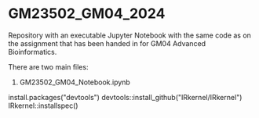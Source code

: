 # GM23502_GM04_2024
Repository with an executable Jupyter Notebook with the same code as on the assignment that has been handed in for GM04 Advanced Bioinformatics. 

There are two main files: 
1. GM23502_GM04_Notebook.ipynb




install.packages("devtools")
devtools::install_github("IRkernel/IRkernel")
IRkernel::installspec()
